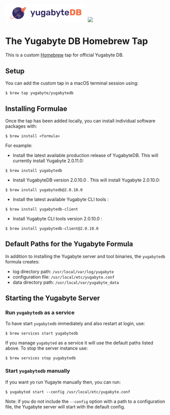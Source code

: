 <img src="https://github.com/yugabyte/yugabyte-db/raw/master/architecture/images/ybDB_horizontal.jpg" width="256"/> <img src="https://brew.sh/assets/img/homebrew-256x256.png" height="72">

# The Yugabyte DB Homebrew Tap

This is a custom [Homebrew](https://brew.sh) tap for official Yugabyte DB.

## Setup

You can add the custom tap in a macOS terminal session using:

```
$ brew tap yugabyte/yugabytedb
```

## Installing Formulae

Once the tap has been added locally, you can install individual software packages with:

```
$ brew install <formula>
```

For example:

 * Install the latest available production release of YugabyteDB. This will currently install Yugabyte 2.0.11.0:
 ```
 $ brew install yugabytedb
 ```

 * Install YugabyteDB version 2.0.10.0 . This will install Yugabyte 2.0.10.0:
 ```
 $ brew install yugabytedb@2.0.10.0
 ```

 * Install the latest available Yugabyte CLI tools :
 ```
 $ brew install yugabytedb-client
 ```

 * Install Yugabyte CLI tools version 2.0.10.0 :
 ```
 $ brew install yugabytedb-client@2.0.10.0
 ```

## Default Paths for the Yugabyte Formula

In addition to installing the Yugabyte server and tool binaries, the `yugabytedb` formula creates:

 * log directory path: `/usr/local/var/log/yugabyte`
 * configuration file: `/usr/local/etc/yugabyte.conf`
 * data directory path: `/usr/local/var/yugabyte_data`

## Starting the Yugabyte Server

### Run `yugabytedb` as a service

To have start `yugabytedb` immediately and also restart at login, use:

```
$ brew services start yugabytedb
```
If you manage `yugabyted` as a service it will use the default paths listed above. To stop the server instance use:

```
$ brew services stop yugabytedb
```

### Start `yugabytedb` manually

If you want yo run Yugayte manually then, you can run:

```
$ yugabyted start --config /usr/local/etc/yugabyte.conf
```
Note: if you do not include the `--config` option with a path to a configuration file, the Yugabyte server will start with the default config.
